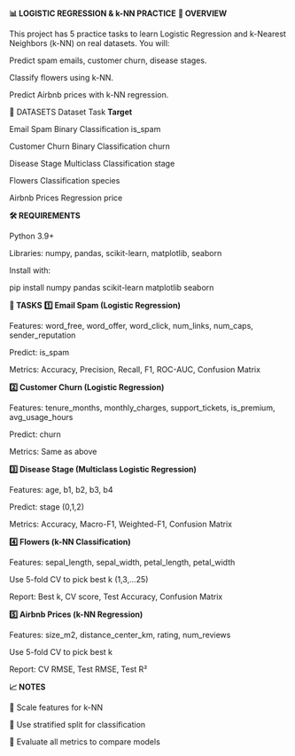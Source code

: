 **📊 LOGISTIC REGRESSION & k-NN PRACTICE**
**🚀 OVERVIEW**

This project has 5 practice tasks to learn Logistic Regression and k-Nearest Neighbors (k-NN) on real datasets.
You will:

Predict spam emails, customer churn, disease stages.

Classify flowers using k-NN.

Predict Airbnb prices with k-NN regression.



📂 DATASETS
Dataset	Task	**Target**

Email Spam	Binary Classification	is_spam

Customer Churn	Binary Classification	churn

Disease Stage	Multiclass Classification	stage

Flowers	Classification	species

Airbnb Prices	Regression	price




**🛠 REQUIREMENTS**

Python 3.9+

Libraries: numpy, pandas, scikit-learn, matplotlib, seaborn

Install with:

pip install numpy pandas scikit-learn matplotlib seaborn



**📌 TASKS**
**1️⃣ Email Spam (Logistic Regression)**

Features: word_free, word_offer, word_click, num_links, num_caps, sender_reputation

Predict: is_spam

Metrics: Accuracy, Precision, Recall, F1, ROC-AUC, Confusion Matrix



**2️⃣ Customer Churn (Logistic Regression)**

Features: tenure_months, monthly_charges, support_tickets, is_premium, avg_usage_hours

Predict: churn

Metrics: Same as above



**3️⃣ Disease Stage (Multiclass Logistic Regression)**

Features: age, b1, b2, b3, b4

Predict: stage (0,1,2)

Metrics: Accuracy, Macro-F1, Weighted-F1, Confusion Matrix



**4️⃣ Flowers (k-NN Classification)**

Features: sepal_length, sepal_width, petal_length, petal_width

Use 5-fold CV to pick best k (1,3,...25)

Report: Best k, CV score, Test Accuracy, Confusion Matrix



**5️⃣ Airbnb Prices (k-NN Regression)**

Features: size_m2, distance_center_km, rating, num_reviews

Use 5-fold CV to pick best k

Report: CV RMSE, Test RMSE, Test R²



**📈 NOTES**

🔹 Scale features for k-NN

🔹 Use stratified split for classification

🔹 Evaluate all metrics to compare models
